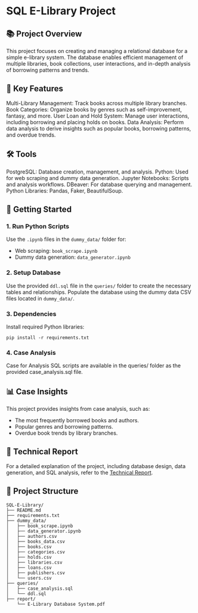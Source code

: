 # SQL E-Library Project

## 📚 Project Overview
This project focuses on creating and managing a relational database for a simple e-library system. The database enables efficient management of multiple libraries, book collections, user interactions, and in-depth analysis of borrowing patterns and trends.

## 🔑 Key Features
Multi-Library Management: Track books across multiple library branches.
Book Categories: Organize books by genres such as self-improvement, fantasy, and more.
User Loan and Hold System: Manage user interactions, including borrowing and placing holds on books.
Data Analysis: Perform data analysis to derive insights such as popular books, borrowing patterns, and overdue trends.

## 🛠️ Tools
PostgreSQL: Database creation, management, and analysis.
Python: Used for web scraping and dummy data generation.
Jupyter Notebooks: Scripts and analysis workflows.
DBeaver: For database querying and management.
Python Libraries: Pandas, Faker, BeautifulSoup.

## 🚀 Getting Started
### 1. Run Python Scripts
Use the `.ipynb` files in the `dummy_data/` folder for:
- Web scraping: `book_scrape.ipynb`
- Dummy data generation: `data_generator.ipynb`

### 2. Setup Database
Use the provided `ddl.sql` file in the `queries/` folder to create the necessary tables and relationships.
Populate the database using the dummy data CSV files located in `dummy_data/`.

### 3. Dependencies
Install required Python libraries:

```
pip install -r requirements.txt
```

### 4. Case Analysis
Case for Analysis SQL scripts are available in the queries/ folder as the provided case_analysis.sql file.

## 📊 Case Insights
This project provides insights from case analysis, such as:
- The most frequently borrowed books and authors.
- Popular genres and borrowing patterns.
- Overdue book trends by library branches.

## 📄 Technical Report
For a detailed explanation of the project, including database design, data generation, and SQL analysis, refer to the [Technical Report](report/E-Library_Database_System.pdf).

## 📁 Project Structure

```
SQL-E-Library/
├── README.md
├── requirements.txt
├── dummy_data/
│   ├── book_scrape.ipynb
│   ├── data_generator.ipynb
│   ├── authors.csv
│   ├── books_data.csv
│   ├── books.csv
│   ├── categories.csv
│   ├── holds.csv
│   ├── libraries.csv
│   ├── loans.csv
│   ├── publishers.csv
│   └── users.csv
├── queries/
│   ├── case_analysis.sql
│   └── ddl.sql
├── report/
    └── E-Library Database System.pdf
```
